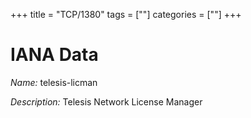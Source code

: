 +++
title = "TCP/1380"
tags = [""]
categories = [""]
+++

# IANA Data

_Name:_ telesis-licman

_Description:_ Telesis Network License Manager

